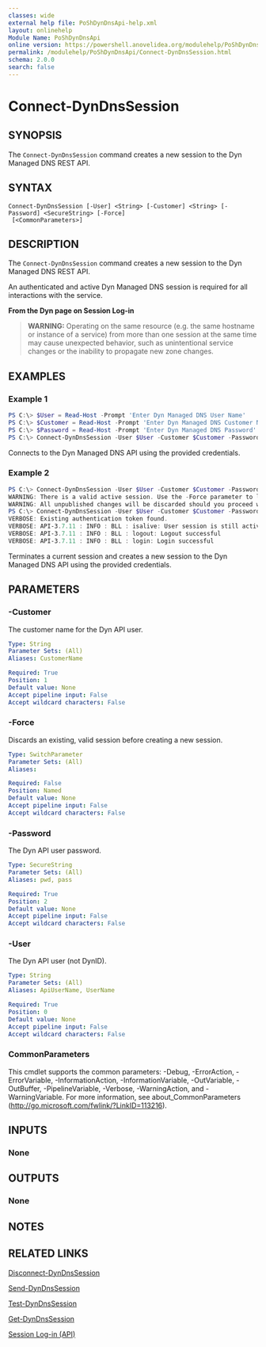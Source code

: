 ```yaml
---
classes: wide
external help file: PoShDynDnsApi-help.xml
layout: onlinehelp
Module Name: PoShDynDnsApi
online version: https://powershell.anovelidea.org/modulehelp/PoShDynDnsApi/Connect-DynDnsSession.html
permalink: /modulehelp/PoShDynDnsApi/Connect-DynDnsSession.html
schema: 2.0.0
search: false
---
```


# Connect-DynDnsSession

## SYNOPSIS
The `Connect-DynDnsSession` command creates a new session to the Dyn Managed DNS REST API.

## SYNTAX

```
Connect-DynDnsSession [-User] <String> [-Customer] <String> [-Password] <SecureString> [-Force]
 [<CommonParameters>]
```

## DESCRIPTION
The `Connect-DynDnsSession` command creates a new session to the Dyn Managed DNS REST API.

An authenticated and active Dyn Managed DNS session is required for all interactions with the service.

**From the Dyn page on Session Log-in**
>**WARNING:** Operating on the same resource (e.g. the same hostname or instance of a service) from more than one session at the same time may cause unexpected behavior, such as unintentional service changes or the inability to propagate new zone changes.

## EXAMPLES

### Example 1
```powershell
PS C:\> $User = Read-Host -Prompt 'Enter Dyn Managed DNS User Name'
PS C:\> $Customer = Read-Host -Prompt 'Enter Dyn Managed DNS Customer Name'
PS C:\> $Password = Read-Host -Prompt 'Enter Dyn Managed DNS Password' -AsSecureString
PS C:\> Connect-DynDnsSession -User $User -Customer $Customer -Password $Password
```

Connects to the Dyn Managed DNS API using the provided credentials.

### Example 2
```powershell
PS C:\> Connect-DynDnsSession -User $User -Customer $Customer -Password $Password
WARNING: There is a valid active session. Use the -Force parameter to logoff and create a new session.
WARNING: All unpublished changes will be discarded should you proceed with creating a new session.
PS C:\> Connect-DynDnsSession -User $User -Customer $Customer -Password $Password -Force -Verbose
VERBOSE: Existing authentication token found.
VERBOSE: API-3.7.11 : INFO : BLL : isalive: User session is still active
VERBOSE: API-3.7.11 : INFO : BLL : logout: Logout successful
VERBOSE: API-3.7.11 : INFO : BLL : login: Login successful
```

Terminates a current session and creates a new session to the Dyn Managed DNS API using the provided credentials.

## PARAMETERS

### -Customer
The customer name for the Dyn API user.

```yaml
Type: String
Parameter Sets: (All)
Aliases: CustomerName

Required: True
Position: 1
Default value: None
Accept pipeline input: False
Accept wildcard characters: False
```

### -Force
Discards an existing, valid session before creating a new session.

```yaml
Type: SwitchParameter
Parameter Sets: (All)
Aliases:

Required: False
Position: Named
Default value: None
Accept pipeline input: False
Accept wildcard characters: False
```

### -Password
The Dyn API user password.

```yaml
Type: SecureString
Parameter Sets: (All)
Aliases: pwd, pass

Required: True
Position: 2
Default value: None
Accept pipeline input: False
Accept wildcard characters: False
```

### -User
The Dyn API user (not DynID).

```yaml
Type: String
Parameter Sets: (All)
Aliases: ApiUserName, UserName

Required: True
Position: 0
Default value: None
Accept pipeline input: False
Accept wildcard characters: False
```

### CommonParameters
This cmdlet supports the common parameters: -Debug, -ErrorAction, -ErrorVariable, -InformationAction, -InformationVariable, -OutVariable, -OutBuffer, -PipelineVariable, -Verbose, -WarningAction, and -WarningVariable. For more information, see about_CommonParameters (http://go.microsoft.com/fwlink/?LinkID=113216).

## INPUTS

### None

## OUTPUTS

### None

## NOTES

## RELATED LINKS

[Disconnect-DynDnsSession](https://powershell.anovelidea.org/modulehelp/PoShDynDnsApi/Disconnect-DynDnsSession.html)

[Send-DynDnsSession](https://powershell.anovelidea.org/modulehelp/PoShDynDnsApi/Send-DynDnsSession.html)

[Test-DynDnsSession](https://powershell.anovelidea.org/modulehelp/PoShDynDnsApi/Test-DynDnsSession.html)

[Get-DynDnsSession](https://powershell.anovelidea.org/modulehelp/PoShDynDnsApi/Get-DynDnsSession.html)

[Session Log-in (API)](https://help.dyn.com/session-log-in/)